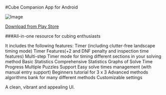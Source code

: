 #Cube Companion App for Android

![Image](https://lh3.googleusercontent.com/YrbLPBimxSflIljoWXi50eaiUb4pmUklCFUy89GKPa2LmRth54xbSrqXn7cgKlNe6w=w300-rw)

[Download from Play Store](https://play.google.com/store/apps/details?id=com.qbix.cubecompanion&hl=en)

###All-in-one resource for cubing enthusiasts

It includes the following features:
Timer (including clutter-free landscape timing mode)
Timer Features(+2 and DNF penalty and inspection time features)
Multi-step Timer mode for timing different sections in your solving method
Basic Statistics
Comprehensive Statistics
Graphs of Solve Time Progress
Multiple Puzzles Support
Easy solve times management (with manual entry support)
Beginners tutorial for 3 x 3
Advanced methods algorithms bank for many different methods
Customizable settings

A clean, vibrant and appealing UI.
